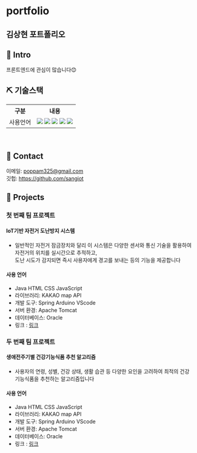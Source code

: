 # portfolio 

## 김상현 포트폴리오

## 📌 Intro

프론트엔드에 관심이 많습니다😊

## ⛏ 기술스택
<table>
    <tr>
        <th>구분</th>
        <th>내용</th>
    </tr>
    <tr>
        <td>사용언어</td>
        <td>
           <img src="https://img.shields.io/badge/Python-3776AB?style=for-the-badge&logo=Python&logoColor=white"/> 
           <img src="https://img.shields.io/badge/Java-007396?style=for-the-badge&logo=java&logoColor=white"/> 
           <img src="https://img.shields.io/badge/javascript-F7DF1E?style=for-the-badge&logo=javascript&logoColor=black">
           <img src="https://img.shields.io/badge/HTML-E34F26?style=for-the-badge&logo=html5&logoColor=white">
           <img src="https://img.shields.io/badge/CSS-1572B6?style=for-the-badge&logo=css3&logoColor=white">
        </td>
    </tr> 
</table>
<br>

## 📌 Contact
이메일: poppam325@gmail.com
<br>깃헙: https://github.com/sangiot

## 📌 Projects

### 첫 번째 팀 프로젝트
#### IoT기반 자전거 도난방지 시스템

* 일반적인 자전거 잠금장치와 달리 이 시스템은 다양한 센서와 통신 기술을 활용하여 자전거의 위치를 실시간으로 추적하고, <br>
도난 시도가 감지되면 즉시 사용자에게 경고를 보내는 등의 기능을 제공합니다<br>

#### 사용 언어
* Java HTML CSS JavaScript<br>
* 라이브러리: KAKAO map API<br>
* 개발 도구: Spring Arduino VScode<br>
* 서버 환경: Apache Tomcat<br>
* 데이터베이스: Oracle<br>
* 링크 : [링크](https://github.com/2023-SMHRD-KDT-IOT-4/Repo)



### 두 번째 팀 프로젝트

####  생애전주기별 건강기능식품 추천 알고리즘 

* 사용자의 연령, 성별, 건강 상태, 생활 습관 등 다양한 요인을 고려하여 최적의 건강기능식품을 추천하는 알고리즘입니다

#### 사용 언어
* Java HTML CSS JavaScript<br>
* 라이브러리: KAKAO map API<br>
* 개발 도구: Spring Arduino VScode<br>
* 서버 환경: Apache Tomcat<br>
* 데이터베이스: Oracle<br>
* 링크 : [링크](https://github.com/2023-SMHRD-KDT-IOT-4/Repo)


<br>
<br>



